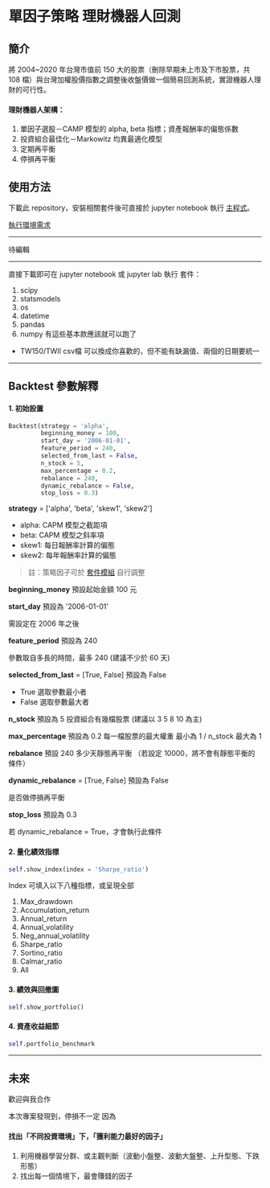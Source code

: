 # 單因子策略 理財機器人回測

## 簡介
將 2004~2020 年台灣市值前 150 大的股票（刪除早期未上市及下市股票，共 108 檔）與台灣加權股價指數之調整後收盤價做一個簡易回測系統，實證機器人理財的可行性。

#### 理財機器人架構：
1. 單因子選股－CAMP 模型的 alpha, beta 指標；資產報酬率的偏態係數
2. 投資組合最佳化－Markowitz 均異最適化模型
3. 定期再平衡
4. 停損再平衡

## 使用方法
下載此 repository，安裝相關套件後可直接於 jupyter notebook 執行 [主程式](main.ipynb)。

[執行環境需求](requirements.txt)



---


待編輯

---
直接下載即可在 jupyter notebook 或 jupyter lab 執行
套件：
1. scipy
2. statsmodels
3. os
4. datetime
5. pandas
6. numpy
有這些基本款應該就可以跑了

* TW150/TWII csv檔 可以換成你喜歡的，但不能有缺漏值、兩個的日期要統一



---

## Backtest 參數解釋

#### 1. 初始設置
```python
Backtest(strategy = 'alpha',
         beginning_money = 100, 
         start_day = '2006-01-01', 
         feature_period = 240, 
         selected_from_last = False,
         n_stock = 5, 
         max_percentage = 0.2, 
         rebalance = 240, 
         dynamic_rebalance = False, 
         stop_loss = 0.3)
```

**strategy** = ['alpha', 'beta', 'skew1', 'skew2']
* alpha: CAPM 模型之截距項
* beta: CAPM 模型之斜率項
* skew1: 每日報酬率計算的偏態
* skew2: 每年報酬率計算的偏態
> 註：策略因子可於 [套件模組](module/calculate.py) 自行調整


**beginning_money** 預設起始金額 100 元

**start_day** 預設為 '2006-01-01'

需設定在 2006 年之後  

**feature_period** 預設為 240

參數取自多長的時間，最多 240
(建議不少於 60 天)

**selected_from_last** = [True, False] 預設為 False
* True 選取參數最小者
* False 選取參數最大者

**n_stock** 預設為 5
投資組合有幾檔股票
(建議以 3 5 8 10 為主)

**max_percentage** 預設為 0.2
每一檔股票的最大權重
最小為 1 / n_stock
最大為 1

**rebalance** 預設 240
多少天靜態再平衡
（若設定 10000，將不會有靜態平衡的條件）

**dynamic_rebalance** = [True, False] 預設為 False

是否做停損再平衡

**stop_loss** 預設為 0.3

若 dynamic_rebalance = True，才會執行此條件




#### 2. 量化績效指標
```python
self.show_index(index = 'Sharpe_ratio')
```

Index 可填入以下八種指標，或呈現全部
1. Max_drawdown
2. Accumulation_return
3. Annual_return
4. Annual_volatility
5. Neg_annual_volatility
6. Sharpe_ratio
7. Sortino_ratio
8. Calmar_ratio
9. All


#### 3. 績效與回撤圖

```python
self.show_portfolio()
```

#### 4. 資產收益細節

```python
self.portfolio_benchmark
```


---

## 未來
歡迎與我合作

本次專案發現到，停損不一定 因為
#### 找出「不同投資環境」下，「獲利能力最好的因子」
1. 利用機器學習分群、或主觀判斷（波動小盤整、波動大盤整、上升型態、下跌形態）
2. 找出每一個情境下，最會賺錢的因子









